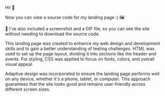 Hi! 👋

Now you can view a sourse code for my landing page :) 🖼️ 

📎
I’ve also included a screenshot and a GIF file, so you can see the site without needing to download the source code. 

This landing page was created to enhance my web design and development skills and to gain a better understanding of testing challenges. HTML was used to set up the page layout, dividing it into sections like the header and events. For styling, CSS was applied to focus on fonts, colors, and overall visual appeal.

Adaptive design was incorporated to ensure the landing page performs well on any device, whether it's a phone, tablet, or computer. This approach guarantees that the site looks good and remains user-friendly across different screen sizes.
